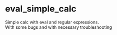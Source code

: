 # eval_simple_calc
Simple calc with eval and regular expressions.
<br />
With some bugs and with necessary troubleshooting
